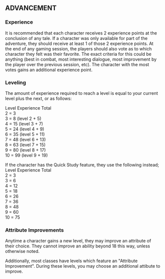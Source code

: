 ## ADVANCEMENT

### Experience
It is recommended that each character receives 2 experience points at the conclusion of any tale. If a character was only available for part of the adventure, they should receive at least 1 of those 2 experience points. At the end of any gaming session, the players should also vote as to which character they felt was their favorite. The exact criteria for this could be anything (best in combat, most interesting dialogue, most improvement by the player over the previous session, etc). The character with the most votes gains an additional experience point.

### Leveling
The amount of experience required to reach a level is equal to your current level plus the next, or as follows:

Level Experience Total  
  2 =	3  
  3 =	8 (level 2 + 5)  
  4 =	15 (level 3 + 7)  
  5 =	24 (level 4 + 9)  
  6 =	35 (level 5 + 11)  
  7 =	48 (level 6 + 13)  
  8 =	63 (level 7 + 15)  
  9 =	80 (level 8 + 17)  
  10 =	99 (level 9 + 19)  

If the character has the Quick Study feature, they use the following instead;
Level	Experience Total  
  2 =	3  
  3 =	6  
  4 =	12  
  5 =	18  
  6 =	26  
  7 =	36  
  8 =	48  
  9 =	60  
  10 =	75  

### Attribute Improvements
Anytime a character gains a new level, they may improve an attribute of their choice. They cannot improve an ability beyond 18 this way, unless otherwise noted.

Additionally, most classes have levels which feature an "Attribute Improvement". During these levels, you may choose an additional attibute to improve.